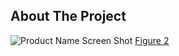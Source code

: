 <!-- ABOUT THE PROJECT -->
## About The Project

<a name="tabs">![Product Name Screen Shot](https://drive.google.com/file/d/1QKJ7QRxFEitfdxNRM4GE2kwkAq-sZ-Ko/view?usp=share_link)</a>
<a href="#tabs">Figure 2</a>
